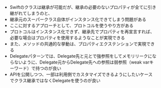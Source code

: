 - Swiftのクラスは継承が可能だが、継承の必要のないプロパティが全てに引き継がれてしまうのと、
- 継承元のスーパークラス自体がインスタンス化できてしまう問題がある
- ここに対するアプローチとして、プロトコルを使うやり方がある
- プロトコルはインスタンス化できず、継承先でプロパティを再宣言すれば、必要な場合はプロパティを使用するようなことが実現できる
- また、メソッドの共通的な挙動は、プロパティエクステンションで実現できる
- Delegateパターンでは、Delegate先と元とで強参照をしてメモリリークにならないように、Delegate元からDelegate先への参照は弱参照（weak varキーワード）で持つのが良い
- APIを公開しつつ、一部は利用側でカスタマイズできるようにしたいケースでクラス継承ではなくDelegateを使うのが良い
